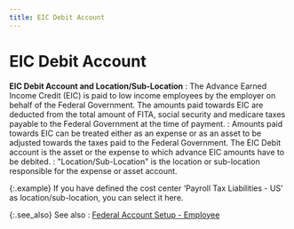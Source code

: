 ```yaml
---
title: EIC Debit Account
---
```


# EIC Debit Account


**EIC Debit Account and Location/Sub-Location**
: The Advance Earned Income Credit (EIC) is paid to  low income employees by the employer on behalf of the Federal Government.  The amounts paid towards EIC are deducted from the total amount of FITA,  social security and medicare taxes payable to the Federal Government at  the time of payment.
: Amounts paid towards EIC can be treated either as  an expense or as an asset to be adjusted towards the taxes paid to the  Federal Government. The EIC Debit account is the asset or the expense  to which advance EIC amounts have to be debited.
: "Location/Sub-Location" is the location  or sub-location responsible for the expense or asset account.


{:.example}
If you have defined the cost center ‘Payroll  Tax Liabilities - US’ as location/sub-location, you can select it here.


{:.see_also}
See also
: [Federal  Account Setup - Employee]({{site.prl_baseurl}}/setup/federal-account-setup/federal_account_setup_employee.html)

